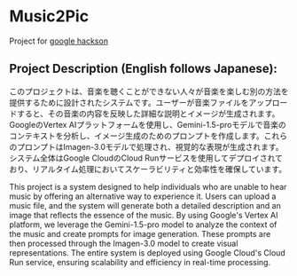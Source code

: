 # Music2Pic
Project for [google hackson](https://googlecloudjapanaihackathon.devpost.com/)

## Project Description (English follows Japanese):
このプロジェクトは、音楽を聴くことができない人々が音楽を楽しむ別の方法を提供するために設計されたシステムです。ユーザーが音楽ファイルをアップロードすると、その音楽の内容を反映した詳細な説明とイメージが生成されます。GoogleのVertex AIプラットフォームを使用し、Gemini-1.5-proモデルで音楽のコンテキストを分析し、イメージ生成のためのプロンプトを作成します。これらのプロンプトはImagen-3.0モデルで処理され、視覚的な表現が生成されます。システム全体はGoogle CloudのCloud Runサービスを使用してデプロイされており、リアルタイム処理においてスケーラビリティと効率性を確保しています。

This project is a system designed to help individuals who are unable to hear music by offering an alternative way to experience it. Users can upload a music file, and the system will generate both a detailed description and an image that reflects the essence of the music. By using Google's Vertex AI platform, we leverage the Gemini-1.5-pro model to analyze the context of the music and create prompts for image generation. These prompts are then processed through the Imagen-3.0 model to create visual representations. The entire system is deployed using Google Cloud's Cloud Run service, ensuring scalability and efficiency in real-time processing.


